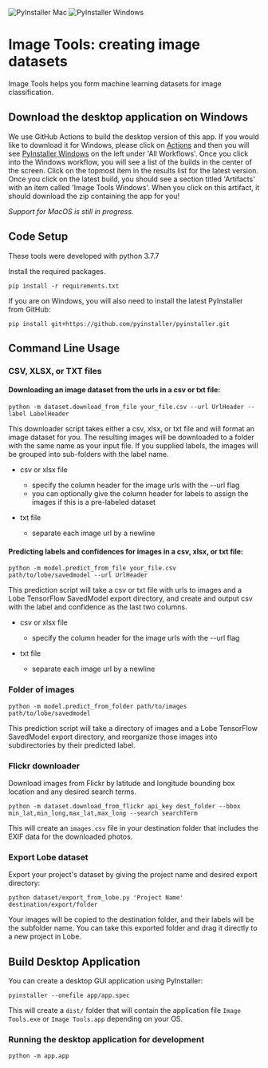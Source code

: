 ![PyInstaller Mac](https://github.com/lobe/image-tools/workflows/PyInstaller%20Mac/badge.svg) ![PyInstaller Windows](https://github.com/lobe/image-tools/workflows/PyInstaller%20Windows/badge.svg)
# Image Tools: creating image datasets
Image Tools helps you form machine learning datasets for image classification.

## Download the desktop application on Windows
We use GitHub Actions to build the desktop version of this app. If you would like to download it for
Windows, please click on [Actions](https://github.com/lobe/image-tools/actions) and then 
you will see [PyInstaller Windows](https://github.com/lobe/image-tools/actions?query=workflow%3A%22PyInstaller+Windows%22)
on the left under 'All Workflows'. Once you click into the Windows workflow, you will see a list of the builds
in the center of the screen. Click on the topmost item in the results list for the latest version. Once you click
on the latest build, you should see a section titled 'Artifacts' with an item called 'Image Tools Windows'. 
When you click on this artifact, it should download the zip containing the app for you!

*Support for MacOS is still in progress.*

## Code Setup
These tools were developed with python 3.7.7

Install the required packages.
```shell script
pip install -r requirements.txt
```
If you are on Windows, you will also need to install the latest PyInstaller from GitHub:
```shell script
pip install git+https://github.com/pyinstaller/pyinstaller.git
```

## Command Line Usage
### CSV, XLSX, or TXT files
#### Downloading an image dataset from the urls in a csv or txt file:
```shell script
python -m dataset.download_from_file your_file.csv --url UrlHeader --label LabelHeader
```
This downloader script takes either a csv, xlsx, or txt file and will format an image dataset for you. The resulting images 
will be downloaded to a folder with the same name as your input file. If you supplied labels, the images will be 
grouped into sub-folders with the label name.

* csv or xlsx file
  * specify the column header for the image urls with the --url flag
  * you can optionally give the column header for labels to assign the images if this is a pre-labeled dataset
  
* txt file
  * separate each image url by a newline

#### Predicting labels and confidences for images in a csv, xlsx, or txt file:
```shell script
python -m model.predict_from_file your_file.csv path/to/lobe/savedmodel --url UrlHeader
```
This prediction script will take a csv or txt file with urls to images and a Lobe TensorFlow SavedModel export directory, 
and create and output csv with the label and confidence as the last two columns.

* csv or xlsx file
  * specify the column header for the image urls with the --url flag
  
* txt file
  * separate each image url by a newline
  
### Folder of images
```shell script
python -m model.predict_from_folder path/to/images path/to/lobe/savedmodel
```
This prediction script will take a directory of images and a Lobe TensorFlow SavedModel export directory, 
and reorganize those images into subdirectories by their predicted label.
  
  
### Flickr downloader
Download images from Flickr by latitude and longitude bounding box location and any desired search terms.
```shell script
python -m dataset.download_from_flickr api_key dest_folder --bbox min_lat,min_long,max_lat,max_long --search searchTerm
```
This will create an `images.csv` file in your destination folder that includes the EXIF data for the downloaded photos.
  
  
### Export Lobe dataset
Export your project's dataset by giving the project name and desired export directory:
```shell script
python dataset/export_from_lobe.py 'Project Name' destination/export/folder
```
Your images will be copied to the destination folder, and their labels will be the subfolder name. You can take this
exported folder and drag it directly to a new project in Lobe.

  
## Build Desktop Application
You can create a desktop GUI application using PyInstaller:

```shell script
pyinstaller --onefile app/app.spec
```

This will create a `dist/` folder that will contain the application file `Image Tools.exe` or `Image Tools.app`
depending on your OS.

### Running the desktop application for development
```shell script
python -m app.app
```
